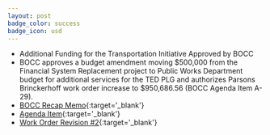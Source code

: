 ```yaml
---
layout: post
badge_color: success
badge_icon: usd
---
```


* Additional Funding for the Transportation Initiative Approved by BOCC 
* BOCC approves a budget amendment moving $500,000 from the Financial System Replacement project to Public Works Department budget for additional services for the TED PLG and authorizes Parsons Brinckerhoff work order increase to $950,686.56 (BOCC Agenda Item A-29).
* [BOCC Recap Memo](http://agenda.hillsboroughcounty.org/cache/00003/559/01-22%20Recap%20Memo.pdf){:target='_blank'}
* [Agenda Item](http://agenda.hillsboroughcounty.org/cache/00003/558/A-29.PDF){:target='_blank'}
* [Work Order Revision #2](http://www.hillsboroughcounty.org/DocumentCenter/View/16764){:target='_blank'}
